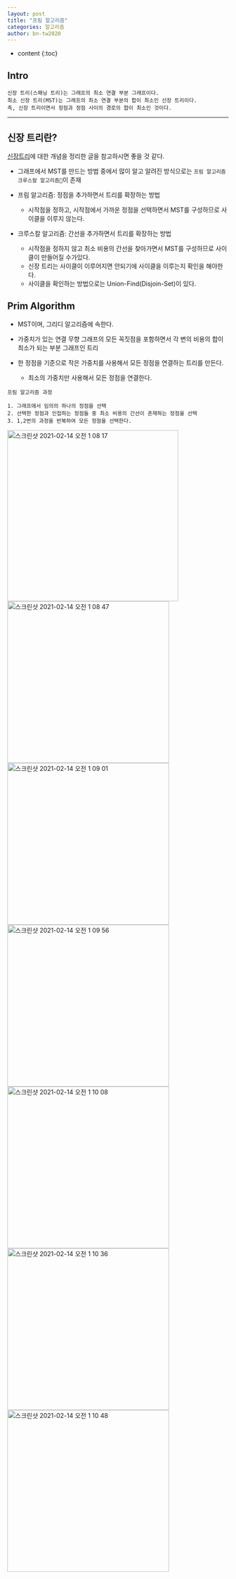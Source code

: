 ```yaml
---
layout: post
title: "프림 알고리즘"
categories: 알고리즘
author: bn-tw2020
---
```

* content
{:toc}

## Intro

```
신장 트리(스패닝 트리)는 그래프의 최소 연결 부분 그래프이다.
최소 신장 트리(MST)는 그래프의 최소 연결 부분의 합이 최소인 신장 트리이다.
즉, 신장 트리이면서 정점과 정점 사이의 경로의 합이 최소인 것이다.
```




---

## 신장 트리란?

<a href="https://bn-tw2020.github.io/2021/02/08/1SpanningTree/">신장트리</a>에 대한 개념을 정리한 글을 참고하시면 좋을 것 같다.

* 그래프에서 MST를 만드는 방법 중에서 많이 알고 알려진 방식으로는 `프림 알고리즘` `크루스칼 알고리즘`이 존재

* 프림 알고리즘: 정점을 추가하면서 트리를 확장하는 방법
   * 시작점을 정하고, 시작점에서 가까운 정점을 선택하면서 MST를 구성하므로 사이클을 이루지 않는다.

* 크루스칼 알고리즘: 간선을 추가하면서 트리를 확장하는 방법
   * 시작점을 정하지 않고 최소 비용의 간선을 찾아가면서 MST를 구성하므로 사이클이 만들어질 수가있다.
   * 신장 트리는 사이클이 이루어지면 안되기에 사이클을 이루는지 확인을 해야한다.
   * 사이클을 확인하는 방법으로는 Union-Find(Disjoin-Set)이 있다.

## Prim Algorithm

* MST이며, 그리디 알고리즘에 속한다.

* 가중치가 있는 연결 무향 그래프의 모든 꼭짓점을 포함하면서 각 변의 비용의 합이 최소가 되는 부분 그래프인 트리

* 한 정점을 기준으로 작은 가중치를 사용해서 모든 정점을 연결하는 트리를 만든다.
   * 최소의 가중치만 사용해서 모든 정점을 연결한다.


```
프림 알고리즘 과정

1. 그래프에서 임의의 하나의 정점을 선택
2. 선택한 정점과 인접하는 정점들 중 최소 비용의 간선이 존재하는 정점을 선택
3. 1,2번의 과정을 반복하여 모든 정점을 선택한다.
```

<img width="389" alt="스크린샷 2021-02-14 오전 1 08 17" src="https://user-images.githubusercontent.com/66770613/107854706-206f9a00-6e61-11eb-930e-102274e8d94c.png">


<img width="368" alt="스크린샷 2021-02-14 오전 1 08 47" src="https://user-images.githubusercontent.com/66770613/107854717-32513d00-6e61-11eb-9a8b-8096e403756d.png">

<img width="368" alt="스크린샷 2021-02-14 오전 1 09 01" src="https://user-images.githubusercontent.com/66770613/107854722-3aa97800-6e61-11eb-9c53-70e9be2dd044.png">

<img width="368" alt="스크린샷 2021-02-14 오전 1 09 56" src="https://user-images.githubusercontent.com/66770613/107854741-5c0a6400-6e61-11eb-9920-aba6d296cc71.png">


<img width="368" alt="스크린샷 2021-02-14 오전 1 10 08" src="https://user-images.githubusercontent.com/66770613/107854745-6298db80-6e61-11eb-81e8-b918a75d2c20.png">

<img width="368" alt="스크린샷 2021-02-14 오전 1 10 36" src="https://user-images.githubusercontent.com/66770613/107854757-73e1e800-6e61-11eb-9da6-5e881dcb1ad1.png">

<img width="368" alt="스크린샷 2021-02-14 오전 1 10 48" src="https://user-images.githubusercontent.com/66770613/107854761-7a705f80-6e61-11eb-975a-60aa9e79e6fe.png">